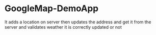 # GoogleMap-DemoApp
It adds a location on server then updates the address and get it from the server and validates weather it is correctly updated or not
